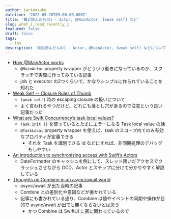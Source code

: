 ```yaml
---
author: jarinosuke
datetime: '2022-05-20T09:00:00.000Z'
title: '最近読んだもの1 - Actor, @MainActor, [weak self] など'
slug: what_i_read_recently_1
featured: false
draft: false
tags:
  - ios
description: '最近読んだもの1 - Actor, @MainActor, [weak self] などについて'
---
```


- [How @MainActor works](https://oleb.net/2022/how-mainactor-works/)
	- `@MainActor` property wrapper がどういう動きになっているのか、スクラッチで実際に作ってみている記事
	- job と executor の2つくらいで、かなりシンプルに作られていることを知れた
- [Weak Self -- Closure Rules of Thumb](https://christiantietze.de/posts/2022/05/weak-self-consistency/)
	- `[weak self]` 時の escaping closure の扱いについて
	- よく言われるやつだけど、どれにも落とし穴があるので注意という良い記事だった
- [What are Swift Concurrency’s task local values?](https://www.donnywals.com/what-are-swift-concurrencys-task-local-values/)
	- `Task.init {}` を使っているとたまにエラーになる Task local value の話
	- `@TaskLocal` property wrapper を使えば、task のスコープ内でのみ有効なプロパティが定義できる
		- それを Task を識別できる id などにすれば、非同期処理のデバッグもしやすい
- [An introduction to synchronizing access with Swift’s Actors](https://www.donnywals.com/an-introduction-to-synchronizing-access-with-swifts-actors/)
	- DateFormatter のキャッシュを例にして、スレッド跨いだアクセスでクラッシュさせながら GCD、Actor とステップに分けて分かりやすく解説している
- [Thoughts on Combine in an async/await world](https://www.donnywals.com/thoughts-on-combine-in-an-async-await-world/)
	- async/await が出た当時の記事
	- Combine との差別化や意図などが書かれている
	- 記事にも書かれている通り、Combine は値やイベントの同期や操作が目的で async/await が出ても無くならないとは思う
		- かつ Combine は SwiftUI に密に関わっているので

